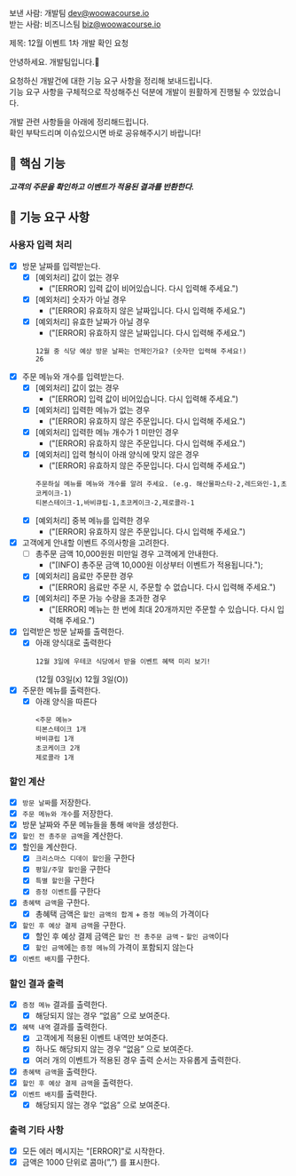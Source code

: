 보낸 사람: 개발팀 <dev@woowacourse.io><br>
받는 사람: 비즈니스팀 <biz@woowacourse.io><br>

제목: 12월 이벤트 1차 개발 확인 요청

안녕하세요. 개발팀입니다.🙂

요청하신 개발건에 대한 기능 요구 사항을 정리해 보내드립니다.<br>
기능 요구 사항을 구체적으로 작성해주신 덕분에 개발이 원활하게 진행될 수 있었습니다.<br>

개발 관련 사항들을 아래에 정리해드립니다.<br>
확인 부탁드리며 이슈있으시면 바로 공유해주시기 바랍니다!

## 🚀 핵심 기능

_***고객의 주문을 확인하고 이벤트가 적용된 결과를 반환한다.***_

## 🚀 기능 요구 사항

### 사용자 입력 처리

- [x] 방문 날짜를 입력받는다.
    - [x] [예외처리] 값이 없는 경우
        - ("[ERROR] 입력 값이 비어있습니다. 다시 입력해 주세요.")
    - [x] [예외처리] 숫자가 아닐 경우
        - ("[ERROR] 유효하지 않은 날짜입니다. 다시 입력해 주세요.")
    - [x] [예외처리] 유효한 날짜가 아닐 경우
        - ("[ERROR] 유효하지 않은 날짜입니다. 다시 입력해 주세요.")
      ```shell
      12월 중 식당 예상 방문 날짜는 언제인가요? (숫자만 입력해 주세요!)
      26
      ```

- [x] 주문 메뉴와 개수를 입력받는다.
    - [x] [예외처리] 값이 없는 경우
        - ("[ERROR] 입력 값이 비어있습니다. 다시 입력해 주세요.")
    - [x] [예외처리] 입력한 메뉴가 없는 경우
        - ("[ERROR] 유효하지 않은 주문입니다. 다시 입력해 주세요.")
    - [x] [예외처리] 입력한 메뉴 개수가 1 미만인 경우
        - ("[ERROR] 유효하지 않은 주문입니다. 다시 입력해 주세요.")
    - [x] [예외처리] 입력 형식이 아래 양식에 맞지 않은 경우
        - ("[ERROR] 유효하지 않은 주문입니다. 다시 입력해 주세요.")
      ```shell
      주문하실 메뉴를 메뉴와 개수를 알려 주세요. (e.g. 해산물파스타-2,레드와인-1,초코케이크-1)
      티본스테이크-1,바비큐립-1,초코케이크-2,제로콜라-1
      ```
    - [x] [예외처리] 중복 메뉴를 입력한 경우
        - ("[ERROR] 유효하지 않은 주문입니다. 다시 입력해 주세요.")

- [x] 고객에게 안내할 이벤트 주의사항을 고려한다.
    - [ ] 총주문 금액 10,000원원 미만일 경우 고객에게 안내한다. 
        - ("[INFO] 총주문 금액 10,000원 이상부터 이벤트가 적용됩니다.");
    - [x] [예외처리] 음료만 주문한 경우
        - ("[ERROR] 음료만 주문 시, 주문할 수 없습니다. 다시 입력해 주세요.")
    - [x] [예외처리] 주문 가능 수량을 초과한 경우
        - ("[ERROR] 메뉴는 한 번에 최대 20개까지만 주문할 수 있습니다. 다시 입력해 주세요.")

- [x] 입력받은 방문 날짜를 출력한다.
    - [x] 아래 양식대로 출력한다
      ```shell
      12월 3일에 우테코 식당에서 받을 이벤트 혜택 미리 보기!
      ```
      (12월 03일(x)  12월 3일(O))

- [x] 주문한 메뉴를 출력한다.
    - [x] 아래 양식을 따른다
      ```shell
      <주문 메뉴>
      티본스테이크 1개
      바비큐립 1개
      초코케이크 2개
      제로콜라 1개
      ```

### 할인 계산

- [x] `방문 날짜`를 저장한다.
- [x] `주문 메뉴와 개수`를 저장한다.
- [x] 방문 날짜와 주문 메뉴들을 통해 `예약`을 생성한다.
- [x] `할인 전 총주문 금액`을 계산한다.
- [x] 할인을 계산한다.
    - [x] `크리스마스 디데이 할인`을 구한다
    - [x] `평일/주말 할인`을 구한다
    - [x] `특별 할인`을 구한다
    - [x] `증정 이벤트`를 구한다
- [x] `총혜택 금액`을 구한다.
    - [x] 총혜택 금액은 `할인 금액의 합계` + `증정 메뉴`의 가격이다
- [x] `할인 후 예상 결제 금액`을 구한다.
    - [x] 할인 후 예상 결제 금액은 `할인 전 총주문 금액` - `할인 금액`이다
    - [x] `할인 금액`에는 `증정 메뉴`의 가격이 포함되지 않는다
- [x] `이벤트 배지`를 구한다.

### 할인 결과 출력

- [x] `증정 메뉴` 결과를 출력한다.
    - [x] 해당되지 않는 경우 “없음” 으로 보여준다.
- [x] `혜택 내역` 결과를 출력한다.
    - [x] 고객에게 적용된 이벤트 내역만 보여준다.
    - [x] 하나도 해당되지 않는 경우 “없음” 으로 보여준다.
    - [x] 여러 개의 이벤트가 적용된 경우 출력 순서는 자유롭게 출력한다.
- [x] `총혜택 금액`을 출력한다.
- [x] `할인 후 예상 결제 금액`을 출력한다.
- [x] `이벤트 배지`를 출력한다.
    - [x] 해당되지 않는 경우 “없음” 으로 보여준다.

### 출력 기타 사항

- [x]  모든 에러 메시지는 "[ERROR]"로 시작한다.
- [x]  금액은 1000 단위로 콤마(”,”) 를 표시한다.
